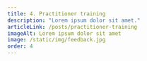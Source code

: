 ```yaml
---
title: 4. Practitioner training
description: "Lorem ipsum dolor sit amet."
articleLink: /posts/practitioner-training
imageAlt: Lorem ipsum dolor sit amet
image: /static/img/feedback.jpg
order: 4
---
```


